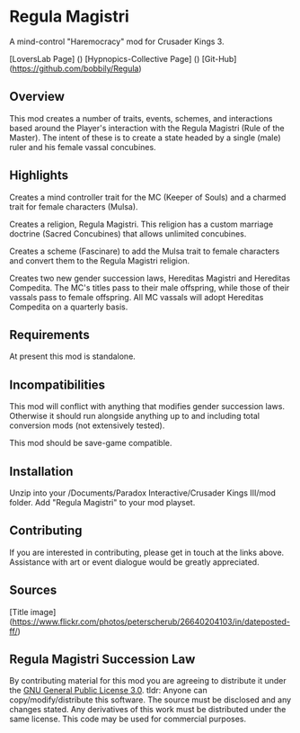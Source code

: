 # Regula Magistri

A mind-control "Haremocracy" mod for Crusader Kings 3.

[LoversLab Page] ()
[Hypnopics-Collective Page] ()
[Git-Hub] (https://github.com/bobbily/Regula)

## Overview

This mod creates a number of traits, events, schemes, and interactions based around the Player's interaction with the Regula Magistri (Rule of the Master). The intent of these is to create a state headed by a single (male) ruler and his female vassal concubines. 


## Highlights

Creates a mind controller trait for the MC (Keeper of Souls) and a charmed trait for female characters (Mulsa).

Creates a religion, Regula Magistri. This religion has a custom marriage doctrine (Sacred Concubines) that allows unlimited concubines.

Creates a scheme (Fascinare) to add the Mulsa trait to female characters and convert them to the Regula Magistri religion.

Creates two new gender succession laws, Hereditas Magistri and Hereditas Compedita. The MC's titles pass to their male offspring, while those of their vassals pass to female offspring. All MC vassals will adopt Hereditas Compedita on a quarterly basis.


## Requirements

At present this mod is standalone.


## Incompatibilities

This mod will conflict with anything that modifies gender succession laws. Otherwise it should run alongside anything up to and including total conversion mods (not extensively tested).

This mod should be save-game compatible.


## Installation
Unzip into your /Documents/Paradox Interactive/Crusader Kings III/mod folder. 
Add "Regula Magistri" to your mod playset.


## Contributing

If you are interested in contributing, please get in touch at the links above. Assistance with art or event dialogue would be greatly appreciated.


## Sources
[Title image] (https://www.flickr.com/photos/peterscherub/26640204103/in/dateposted-ff/)

## Regula Magistri Succession Law
By contributing material for this mod you are agreeing to distribute it under the [GNU General Public License 3.0](https://gitgud.io/cherisong/carnalitas/-/blob/development/LICENSE.md).
tldr: 
Anyone can copy/modify/distribute this software.  The source must be disclosed and any changes stated.
Any derivatives of this work must be distributed under the same license.
This code may be used for commercial purposes.